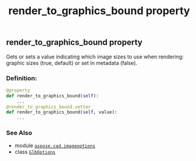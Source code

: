 ﻿---
title: render_to_graphics_bound property
second_title: Aspose.CAD for Python via .NET API References
description: 
type: docs
weight: 60
url: /python-net/aspose.cad.imageoptions/glboptions/render_to_graphics_bound/
is_root: false
---

## render_to_graphics_bound property


Gets or sets a value indicating which image sizes to use when rendering: graphic sizes (true, default) or set in metadata (false).
### Definition:
```python
@property
def render_to_graphics_bound(self):
    ...
@render_to_graphics_bound.setter
def render_to_graphics_bound(self, value):
    ...
```

### See Also
* module [`aspose.cad.imageoptions`](../../)
* class [`GlbOptions`](/cad/python-net/aspose.cad.imageoptions/glboptions)
